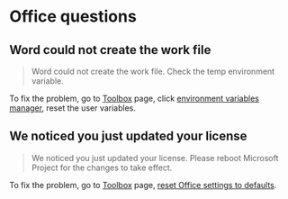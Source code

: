 # Office questions

## Word could not create the work file

> Word could not create the work file. Check the temp environment variable.

To fix the problem, go to [Toolbox](/usage/toolbox/windows.md) page, click [environment variables manager](/usage/toolbox/windows.md#environment-variables-manager), reset the user variables.

## We noticed you just updated your license

> We noticed you just updated your license. Please reboot Microsoft Project for the changes to take effect.

To fix the problem, go to [Toolbox](/usage/toolbox/office.md) page, [reset Office settings to defaults](/usage/toolbox/office.md#reset-office-settings-to-defaults).
